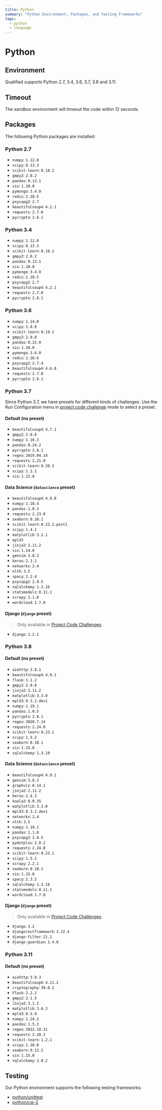 ```yaml
---
title: Python
summary: "Python Environment, Packages, and Testing Frameworks"
tags:
  - python
  - language
---
```


# Python

## Environment

Qualified supports Python 2.7, 3.4, 3.6, 3.7, 3.8 and 3.11.

## Timeout

The sandbox environment will timeout the code within 12 seconds.

## Packages

The following Python packages are installed:

### Python 2.7

- `numpy`: `1.12.0`
- `scipy`: `0.13.3`
- `scikit-learn`: `0.18.1`
- `gmpy2`: `2.0.2`
- `pandas`: `0.13.1`
- `six`: `1.10.0`
- `pymongo`: `3.4.0`
- `redis`: `2.10.5`
- `psycopg2`: `2.7`
- `beautifulsoup4`: `4.2.1`
- `requests`: `2.7.0`
- `pycrypto`: `2.6.1`

### Python 3.4

- `numpy`: `1.12.0`
- `scipy`: `0.13.3`
- `scikit-learn`: `0.18.1`
- `gmpy2`: `2.0.2`
- `pandas`: `0.13.1`
- `six`: `1.10.0`
- `pymongo`: `3.4.0`
- `redis`: `2.10.5`
- `psycopg2`: `2.7`
- `beautifulsoup4`: `4.2.1`
- `requests`: `2.7.0`
- `pycrypto`: `2.6.1`

### Python 3.6

- `numpy`: `1.14.0`
- `scipy`: `1.0.0`
- `scikit-learn`: `0.19.1`
- `gmpy2`: `2.0.8`
- `pandas`: `0.22.0`
- `six`: `1.10.0`
- `pymongo`: `3.6.0`
- `redis`: `2.10.6`
- `psycopg2`: `2.7.4`
- `beautifulsoup4`: `4.6.0`
- `requests`: `2.7.0`
- `pycrypto`: `2.6.1`

### Python 3.7

Since Python 3.7, we have presets for different kinds of challenges. Use the Run Configuration menu in [project code challenge](/reference/features/challenges/multi-file-code) mode to select a preset.

#### Default (no preset)

- `beautifulsoup4`: `4.7.1`
- `gmpy2`: `2.0.8`
- `numpy`: `1.16.3`
- `pandas`: `0.24.2`
- `pycrypto`: `2.6.1`
- `regex`: `2019.04.14`
- `requests`: `2.21.0`
- `scikit-learn`: `0.20.3`
- `scipy`: `1.2.1`
- `six`: `1.12.0`

#### Data Science (`datascience` preset)

- `beautifulsoup4`: `4.9.0`
- `numpy`: `1.18.4`
- `pandas`: `1.0.3`
- `requests`: `2.23.0`
- `seaborn`: `0.10.1`
- `scikit-learn`: `0.22.2.post1`
- `scipy`: `1.4.1`
- `matplotlib`: `3.2.1`
- `mpld3`
- `jinja2`: `2.11.2`
- `six`: `1.14.0`
- `gensim`: `3.8.3`
- `keras`: `2.3.1`
- `networkx`: `2.4`
- `nltk`: `3.5`
- `spacy`: `2.2.4`
- `psycopg2`: `2.8.5`
- `sqlalchemy`: `1.3.16`
- `statsmodels`: `0.11.1`
- `scrapy`: `2.1.0`
- `wordcloud`: `1.7.0`

#### Django (`django` preset)

> Only available in [Project Code Challenges](/reference/features/challenges/multi-file-code).

- `django`: `2.2.1`


### Python 3.8

#### Default (no preset)

- `aiohttp`: `3.8.1`
- `beautifulsoup4`: `4.9.1`
- `flask`: `1.1.2`
- `gmpy2`: `2.0.8`
- `jinja2`: `2.11.2`
- `matplotlib`: `3.3.0`
- `mpld3`: `0.3.1.dev1`
- `numpy`: `1.19.1`
- `pandas`: `1.0.5`
- `pycrypto`: `2.6.1`
- `regex`: `2020.7.14`
- `requests`: `2.24.0`
- `scikit-learn`: `0.23.1`
- `scipy`: `1.5.2`
- `seaborn`: `0.10.1`
- `six`: `1.15.0`
- `sqlalchemy`: `1.3.19`

#### Data Science (`datascience` preset)

- `beautifulsoup4`: `4.9.1`
- `gensim`: `3.8.3`
- `graphviz`: `0.14.1`
- `jinja2`: `2.11.2`
- `keras`: `2.4.3`
- `koala2`: `0.0.35`
- `matplotlib`: `3.3.0`
- `mpld3`: `0.3.1.dev1`
- `networkx`: `2.4`
- `nltk`: `3.5`
- `numpy`: `1.19.1`
- `pandas`: `1.1.0`
- `psycopg2`: `2.8.5`
- `pydotplus`: `2.0.2`
- `requests`: `2.24.0`
- `scikit-learn`: `0.23.1`
- `scipy`: `1.5.2`
- `scrapy`: `2.2.1`
- `seaborn`: `0.10.1`
- `six`: `1.15.0`
- `spacy`: `2.3.2`
- `sqlalchemy`: `1.3.18`
- `statsmodels`: `0.11.1`
- `wordcloud`: `1.7.0`

#### Django (`django` preset)

> Only available in [Project Code Challenges](/reference/features/challenges/multi-file-code).

- `django`: `3.2`
- `djangorestframework`: `3.12.4`
- `django-filter`: `21.1`
- `django-guardian`: `2.4.0`

### Python 3.11

#### Default (no preset)

- `aiohttp`: `3.8.3`
- `beautifulsoup4`: `4.11.2`
- `cryptography`: `39.0.1`
- `Flask`: `2.2.2`
- `gmpy2`: `2.1.5`
- `Jinja2`: `3.1.2`
- `matplotlib`: `3.6.3`
- `mpld3`: `0.5.9`
- `numpy`: `1.24.2`
- `pandas`: `1.5.3`
- `regex`: `2022.10.31`
- `requests`: `2.28.2`
- `scikit-learn`: `1.2.1`
- `scipy`: `1.10.0`
- `seaborn`: `0.12.2`
- `six`: `1.15.0`
- `sqlalchemy`: `2.0.2`

## Testing

Our Python environment supports the following testing frameworks:

- [python/unittest](/reference/languages/python/unittest)
- [python/cw-2](/reference/languages/python/cw-2)
